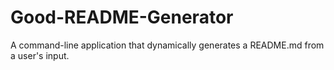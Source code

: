# Good-README-Generator
A command-line application that dynamically generates a README.md from a user's input. 
